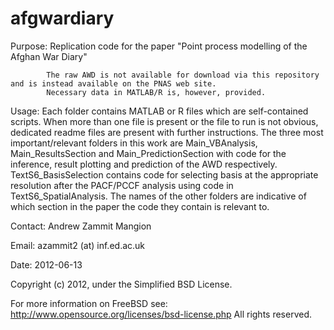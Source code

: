 afgwardiary
===========

Purpose:    Replication code for the paper "Point process modelling of the Afghan War Diary"

            The raw AWD is not available for download via this repository and is instead available on the PNAS web site.
            Necessary data in MATLAB/R is, however, provided.

Usage:      Each folder contains MATLAB or R files which are self-contained scripts. When more than one file is present or the file to run is not obvious, dedicated readme files are present with further instructions. The three most important/relevant folders in this work are Main_VBAnalysis, Main_ResultsSection and Main_PredictionSection with code for the inference, result plotting and prediction of the AWD respectively. TextS6_BasisSelection contains code for selecting basis at the appropriate resolution after the PACF/PCCF analysis using code in TextS6_SpatialAnalysis. The names of the other folders are indicative of which section in the paper the code they contain is relevant to. 

Contact:    Andrew Zammit Mangion

Email:      azammit2 (at) inf.ed.ac.uk

Date:       2012-06-13


Copyright (c) 2012, under the Simplified BSD License. 

For more information on FreeBSD see: http://www.opensource.org/licenses/bsd-license.php
All rights reserved.